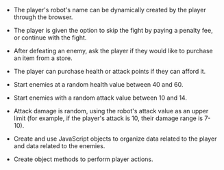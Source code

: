 

- The player's robot's name can be dynamically created by the player through the browser.

- The player is given the option to skip the fight by paying a penalty fee, or continue with the fight.


- After defeating an enemy, ask the player if they would like to purchase an item from a store.

- The player can purchase health or attack points if they can afford it.
- Start enemies at a random health value between 40 and 60.

- Start enemies with a random attack value between 10 and 14.

- Attack damage is random, using the robot's attack value as an upper limit (for example, if the player's attack is 10, their damage range is 7-10).


- Create and use JavaScript objects to organize data related to the player and data related to the enemies.

- Create object methods to perform player actions.